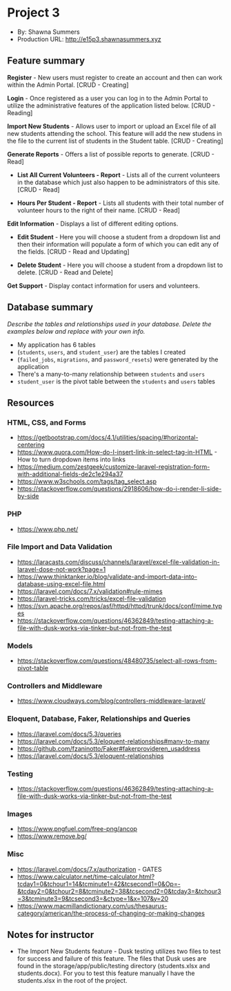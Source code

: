 # Project 3
+ By: Shawna Summers
+ Production URL: <http://e15p3.shawnasummers.xyz>

## Feature summary

**Register** - New users must register to create an account and then can work within the Admin Portal.  [CRUD - Creating]

**Login** - Once registered as a user you can log in to the Admin Portal to utilize the administrative features of the application listed below. [CRUD - Reading]

**Import New Students** - Allows user to import or upload an Excel file of all new students attending the school. This feature will add the new studens in the file to the current list of students in the Student table.  [CRUD - Creating]

**Generate Reports** - Offers a list of possible reports to generate.  [CRUD - Read]

+ **List All Current Volunteers - Report** - Lists all of the current volunteers in the database which just also happen to be administrators of this site.  [CRUD - Read]

+ **Hours Per Student - Report** - Lists all students with their total number of volunteer hours to the right of their name.  [CRUD - Read]

**Edit Information** - Displays a list of different editing options. 

+ **Edit Student** - Here you will choose a student from a dropdown list and then their information will populate a form of which you can edit any of the fields.  [CRUD - Read and Updating]

+ **Delete Student** - Here you will choose a student from a dropdown list to delete.  [CRUD - Read and Delete]

**Get Support** - Display contact information for users and volunteers.

  
## Database summary
*Describe the tables and relationships used in your database. Delete the examples below and replace with your own info.*

+ My application has 6 tables
+ (`students`, `users`, and `student_user`) are the tables I created
+ (`failed_jobs`, `migrations`, and `password_resets`) were generated by the application 
+ There's a many-to-many relationship between `students` and `users`
+ `student_user` is the pivot table between the `students` and `users` tables



## Resources

### HTML, CSS, and Forms
+ https://getbootstrap.com/docs/4.1/utilities/spacing/#horizontal-centering
+ https://www.quora.com/How-do-I-insert-link-in-select-tag-in-HTML - How to turn dropdown items into links
+ https://medium.com/zestgeek/customize-laravel-registration-form-with-additional-fields-de2c1e294a37
+ https://www.w3schools.com/tags/tag_select.asp
+ https://stackoverflow.com/questions/2918606/how-do-i-render-li-side-by-side


### PHP
+ https://www.php.net/


### File Import and Data Validation
+ https://laracasts.com/discuss/channels/laravel/excel-file-validation-in-laravel-dose-not-work?page=1
+ https://www.thinktanker.io/blog/validate-and-import-data-into-database-using-excel-file.html
+ https://laravel.com/docs/7.x/validation#rule-mimes
+ https://laravel-tricks.com/tricks/excel-file-validation
+ https://svn.apache.org/repos/asf/httpd/httpd/trunk/docs/conf/mime.types
+ https://stackoverflow.com/questions/46362849/testing-attaching-a-file-with-dusk-works-via-tinker-but-not-from-the-test


### Models
+ https://stackoverflow.com/questions/48480735/select-all-rows-from-pivot-table

### Controllers and Middleware
+ https://www.cloudways.com/blog/controllers-middleware-laravel/


### Eloquent, Database, Faker, Relationships and Queries
+ https://laravel.com/docs/5.3/queries
+ https://laravel.com/docs/5.3/eloquent-relationships#many-to-many
+ https://github.com/fzaninotto/Faker#fakerprovideren_usaddress
+ https://laravel.com/docs/5.3/eloquent-relationships


### Testing
+ https://stackoverflow.com/questions/46362849/testing-attaching-a-file-with-dusk-works-via-tinker-but-not-from-the-test


### Images
+ https://www.pngfuel.com/free-png/ancop
+ https://www.remove.bg/


### Misc
+ https://laravel.com/docs/7.x/authorization - GATES
+ https://www.calculator.net/time-calculator.html?tcday1=0&tchour1=14&tcminute1=42&tcsecond1=0&Op=-&tcday2=0&tchour2=8&tcminute2=38&tcsecond2=0&tcday3=&tchour3=3&tcminute3=9&tcsecond3=&ctype=1&x=107&y=20
+ https://www.macmillandictionary.com/us/thesaurus-category/american/the-process-of-changing-or-making-changes




## Notes for instructor

+ The Import New Students feature - Dusk testing utilizes two files to test for success and failure of this feature.  The files that Dusk uses are found in the storage/app/public/testing directory (students.xlsx and students.docx).  For you to test this feature manually I have the students.xlsx in the root of the project.

